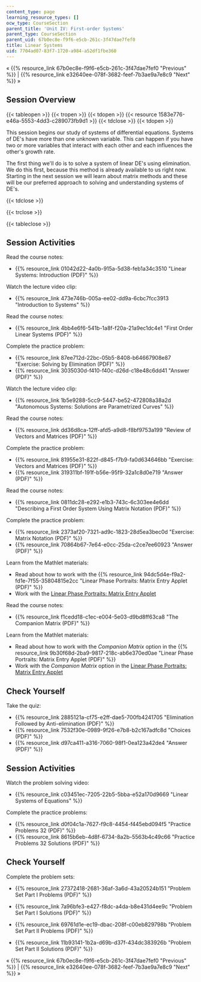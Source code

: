 ```yaml
---
content_type: page
learning_resource_types: []
ocw_type: CourseSection
parent_title: 'Unit IV: First-order Systems'
parent_type: CourseSection
parent_uid: 67b0ec8e-f9f6-e5cb-261c-3f47dae7fef0
title: Linear Systems
uid: 7704ad07-83f7-1720-a984-a52df1fbe360
---
```


« {{% resource_link 67b0ec8e-f9f6-e5cb-261c-3f47dae7fef0 "Previous" %}} | {{% resource_link e32640ee-078f-3682-feef-7b3ae9a7e8c9 "Next" %}} »

Session Overview
----------------

{{< tableopen >}}
{{< tropen >}}
{{< tdopen >}}
{{< resource 1583e776-e46a-5553-4dd3-c289073fb9d1 >}}
{{< tdclose >}}
{{< tdopen >}}


This session begins our study of systems of differential equations. Systems of DE's have more than one unknown variable. This can happen if you have two or more variables that interact with each other and each influences the other's growth rate.

The first thing we'll do is to solve a system of linear DE's using elimination. We do this first, because this method is already available to us right now. Starting in the next session we will learn about matrix methods and these will be our preferred approach to solving and understanding systems of DE's.


{{< tdclose >}}

{{< trclose >}}

{{< tableclose >}}

Session Activities
------------------

Read the course notes:

*   {{% resource_link 01042d22-4a0b-915a-5d38-feb1a34c3510 "Linear Systems: Introduction (PDF)" %}}

Watch the lecture video clip:

*   {{% resource_link 473e746b-005a-ee02-dd9a-6cbc7fcc3913 "Introduction to Systems" %}}

Read the course notes:

*   {{% resource_link 4bb4e6f6-541b-1a8f-f20a-21a9ec1dc4e1 "First Order Linear Systems (PDF)" %}}

Complete the practice problem:

*   {{% resource_link 87ee712d-22bc-05b5-8408-b64667908e87 "Exercise: Solving by Elimination (PDF)" %}}
*   {{% resource_link 3035030d-f410-f40c-d26d-c18e48c6dd41 "Answer (PDF)" %}}

Watch the lecture video clip:

*   {{% resource_link 1b5e9288-5cc9-5447-be52-472808a38a2d "Autonomous Systems: Solutions are Parametrized Curves" %}}

Read the course notes:

*   {{% resource_link dd36d8ca-12ff-afd5-a9d8-f8bf9753a199 "Review of Vectors and Matrices (PDF)" %}}

Complete the practice problem:

*   {{% resource_link 81955e31-822f-d845-f7b9-fa0d634646bb "Exercise: Vectors and Matrices (PDF)" %}}
*   {{% resource_link 319311bf-191f-b56e-95f9-32a1c8d0e719 "Answer (PDF)" %}}

Read the course notes:

*   {{% resource_link 0811dc28-e292-e1b3-743c-6c303ee4e6dd "Describing a First Order System Using Matrix Notation (PDF)" %}}

Complete the practice problem:

*   {{% resource_link 2373af20-7321-ad9c-1823-28d5ea3bec0d "Exercise: Matrix Notation (PDF)" %}}
*   {{% resource_link 70864b67-7e64-e0cc-25da-c2ce7ee60923 "Answer (PDF)" %}}

Learn from the Mathlet materials:

*   Read about how to work with the {{% resource_link 94dc5d4e-f9a2-fd1e-7f55-35804815e2cc "Linear Phase Portraits: Matrix Entry Applet (PDF)" %}}
*   Work with the [Linear Phase Portraits: Matrix Entry Applet](/ans7870/18/18.03SC/linPhasePorMatrix.html "Open in a new window.")

Read the course notes:

*   {{% resource_link f1cedd18-c1ec-e004-5e03-d9bd8ff63ca8 "The Companion Matrix (PDF)" %}}

Learn from the Mathlet materials:

*   Read about how to work with the _Companion Matrix_ option in the {{% resource_link 9b30f68d-2ba9-9817-218c-ab6e370ed0ae "Linear Phase Portraits: Matrix Entry Applet (PDF)" %}} 
*   Work with the _Companion Matrix_ option in the [Linear Phase Portraits: Matrix Entry Applet](/ans7870/18/18.03SC/linPhasePorMatrix.html "Open in a new window.")

Check Yourself
--------------

Take the quiz:

*   {{% resource_link 2885121a-cf75-e2ff-dae5-700fb4241705 "Elimination Followed by Anti-elimination (PDF)" %}}
*   {{% resource_link 7532f30e-0989-9f26-e7b8-b2c167adfc8d "Choices (PDF)" %}}
*   {{% resource_link d97ca411-a316-7060-98f1-0ea123a42de4 "Answer (PDF)" %}}

Session Activities
------------------

Watch the problem solving video:

*   {{% resource_link c03451ec-7205-22b5-5bba-e52a170d9669 "Linear Systems of Equations" %}}

Complete the practice problems:

*   {{% resource_link d0f04c1a-7627-f9c8-4454-f445ebd094f5 "Practice Problems 32 (PDF)" %}}
*   {{% resource_link 8615b6eb-4d8f-6734-8a2b-5563b4c49c66 "Practice Problems 32 Solutions (PDF)" %}}

Check Yourself
--------------

Complete the problem sets:

*   {{% resource_link 27372418-2681-36af-3a6d-43a20524b151 "Problem Set Part I Problems (PDF)" %}}
*   {{% resource_link 7a96bfe3-e427-f8dc-a4da-b8e431d4ee9c "Problem Set Part I Solutions (PDF)" %}}
  
*   {{% resource_link 69761d1e-ec19-dbac-208f-c00eb829798b "Problem Set Part II Problems (PDF)" %}}
*   {{% resource_link 11b93141-1b2a-d69b-d37f-434dc383926b "Problem Set Part II Solutions (PDF)" %}}

« {{% resource_link 67b0ec8e-f9f6-e5cb-261c-3f47dae7fef0 "Previous" %}} | {{% resource_link e32640ee-078f-3682-feef-7b3ae9a7e8c9 "Next" %}} »